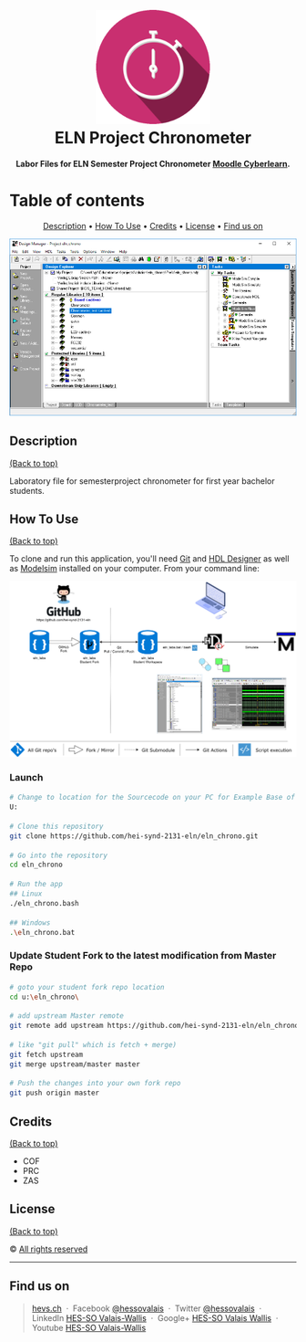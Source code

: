 <h1 align="center">
  <br>
  <img src="./img/ELN_chrono.gif" alt="ELN Chrono Logo" width="200" height="200">
  <br>
  ELN Project Chronometer
  <br>
</h1>

<h4 align="center">Labor Files for ELN Semester Project Chronometer <a href="https://cyberlearn.hes-so.ch/course/view.php?id=11900" target="_blank">Moodle Cyberlearn</a>.</h4>

# Table of contents
<p align="center">
  <a href="#description">Description</a> •
  <a href="#how-to-use">How To Use</a> •
  <a href="#credits">Credits</a> •
  <a href="#license">License</a> •
  <a href="#fund-us-on">Find us on</a>
</p>

![screenshot](img/screenshot.png)

## Description
[(Back to top)](#table-of-contents)

Laboratory file for semesterproject chronometer for first year bachelor students.

## How To Use
[(Back to top)](#table-of-contents)

To clone and run this application, you'll need [Git](https://git-scm.com) and [HDL Designer](https://www.mentor.com/products/fpga/hdl_design/hdl_designer_series/) as well as [Modelsim](https://www.mentor.com/products/fv/modelsim/) installed on your computer. From your command line:

![usage instructions](img/eln_labs_deployment-students.png)

### Launch
```bash
# Change to location for the Sourcecode on your PC for Example Base of Drive U:
U:

# Clone this repository
git clone https://github.com/hei-synd-2131-eln/eln_chrono.git

# Go into the repository
cd eln_chrono

# Run the app
## Linux
./eln_chrono.bash

## Windows
.\eln_chrono.bat
```

### Update Student **Fork** to the latest modification from **Master** Repo
```bash
# goto your student fork repo location
cd u:\eln_chrono\

# add upstream Master remote
git remote add upstream https://github.com/hei-synd-2131-eln/eln_chrono.git

# like "git pull" which is fetch + merge)
git fetch upstream
git merge upstream/master master

# Push the changes into your own fork repo
git push origin master
```

## Credits
[(Back to top)](#table-of-contents)
* COF
* PRC
* ZAS

## License
[(Back to top)](#table-of-contents)

:copyright: [All rights reserved](LICENSE)

---

## Find us on
> [hevs.ch](https://www.hevs.ch) &nbsp;&middot;&nbsp;
> Facebook [@hessovalais](https://www.facebook.com/hessovalais) &nbsp;&middot;&nbsp;
> Twitter [@hessovalais](https://twitter.com/hessovalais) &nbsp;&middot;&nbsp;
> LinkedIn [HES-SO Valais-Wallis](https://www.linkedin.com/groups/104343/) &nbsp;&middot;&nbsp;
> Google+ [HES-SO Valais Wallis](https://plus.google.com/105282401140539059594) &nbsp;&middot;&nbsp;
> Youtube [HES-SO Valais-Wallis](https://www.youtube.com/user/HESSOVS)
